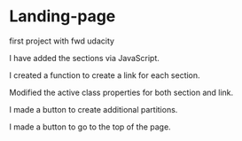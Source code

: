 # Landing-page
first project with fwd udacity 

I have added the sections via JavaScript.

I created a function to create a link for each section.

Modified the active class properties for both section and link.

I made a button to create additional partitions.

I made a button to go to the top of the page.
